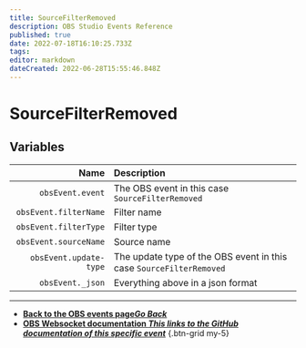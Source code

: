 ```yaml
---
title: SourceFilterRemoved
description: OBS Studio Events Reference
published: true
date: 2022-07-18T16:10:25.733Z
tags: 
editor: markdown
dateCreated: 2022-06-28T15:55:46.848Z
---
```


# SourceFilterRemoved

## Variables

Name | Description
----:|:------------
| `obsEvent.event` | The OBS event in this case `SourceFilterRemoved`
| `obsEvent.filterName` | Filter name
| `obsEvent.filterType` | Filter type
| `obsEvent.sourceName` | Source name
| `obsEvent.update-type` | The update type of the OBS event in this case `SourceFilterRemoved`
| `obsEvent._json` | Everything above in a json format

---

- [<i class="mdi mdi-chevron-left"></i>**Back to the OBS events page*Go Back***](/en/Broadcasters/OBS/Events)
- [<i class="mdi mdi-github"></i> **OBS Websocket documentation *This links to the GitHub documentation of this specific event***](https://github.com/obsproject/obs-websocket/blob/4.x-current/docs/generated/protocol.md#sourcefilterremoved)
{.btn-grid my-5}
